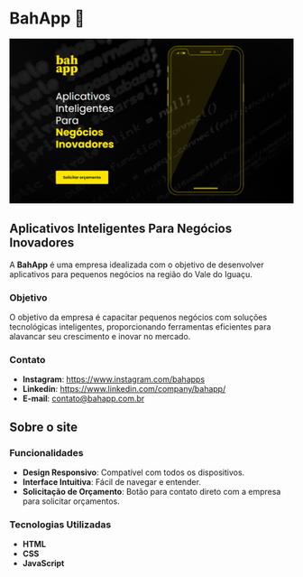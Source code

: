 # BahApp 📲

![BahApp](https://github.com/RafaelCecchin/bahapp/blob/master/assets/images/screenshot.png?raw=true)

## Aplicativos Inteligentes Para Negócios Inovadores

A **BahApp** é uma empresa idealizada com o objetivo de desenvolver aplicativos para pequenos negócios na região do Vale do Iguaçu.

### Objetivo

O objetivo da empresa é capacitar pequenos negócios com soluções tecnológicas inteligentes, proporcionando ferramentas eficientes para alavancar seu crescimento e inovar no mercado.

### Contato

- **Instagram**: https://www.instagram.com/bahapps
- **Linkedin**: https://www.linkedin.com/company/bahapp/
- **E-mail**: [contato@bahapp.com.br](mailto:contato@bahapp.com.br)

## Sobre o site

### Funcionalidades

- **Design Responsivo**: Compatível com todos os dispositivos.
- **Interface Intuitiva**: Fácil de navegar e entender.
- **Solicitação de Orçamento**: Botão para contato direto com a empresa para solicitar orçamentos.

### Tecnologias Utilizadas

- **HTML**
- **CSS**
- **JavaScript**